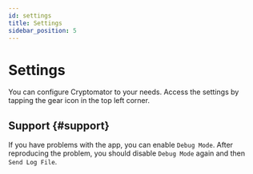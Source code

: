 ```yaml
---
id: settings
title: Settings
sidebar_position: 5
---
```


# Settings

You can configure Cryptomator to your needs. Access the settings by tapping the gear icon in the top left corner.

## Support {#support}

If you have problems with the app, you can enable `Debug Mode`. After reproducing the problem, you should disable `Debug Mode` again and then `Send Log File`.
